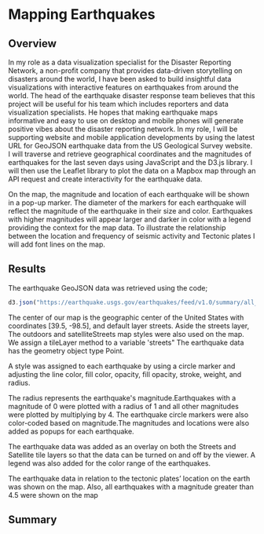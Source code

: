# Mapping Earthquakes
## Overview 

In my role as a data visualization specialist for the Disaster Reporting Network, a non-profit company that provides data-driven storytelling on disasters around the world, I have been asked to build insightful data visualizations with interactive features on earthquakes from around the world. The head of the earthquake disaster response team believes that this project will be useful for his team which includes reporters and data visualization specialists. He hopes that making earthquake maps informative and easy to use on desktop and mobile phones will generate positive vibes about the disaster reporting network. In my role, I will be supporting website and mobile application developments by using the latest URL for GeoJSON earthquake data from the US Geological Survey website. I will traverse and retrieve geographical coordinates and the magnitudes of earthquakes for the last seven days using JavaScript and the D3.js library. I will then use the Leaflet library to plot the data on a Mapbox map through an API request and create interactivity for the earthquake data.
 
On the map, the magnitude and location of each earthquake will be shown in a pop-up marker. The diameter of the markers for each earthquake will reflect the magnitude of the earthquake in their size and color. Earthquakes with higher magnitudes will appear larger and darker in color with a legend providing the context for the map data.
To illustrate the relationship between the location and frequency of seismic activity and Tectonic plates I will add font lines on the map.

## Results 
The earthquake GeoJSON data was retrieved using the code;
``` JavaScript
d3.json("https://earthquake.usgs.gov/earthquakes/feed/v1.0/summary/all_week.geojson").then(function(data)
```

The center of our map is the geographic center of the United States with coordinates [39.5, -98.5], and default layer streets. Aside the streets layer, The outdoors and satelliteStreets map styles were also used on the map. 
We assign a tileLayer method to a variable 'streets"
The earthquake data has the geometry object type Point. 

A style was assigned to each earthquake by using a circle marker and adjusting the line color, fill color, opacity, fill opacity, stroke, weight, and radius.

The radius represents the earthquake's magnitude.Earthquakes with a magnitude of 0 were plotted with a radius of 1 and all other magnitudes were plotted by multiplying by 4. The earthquake circle markers were also color-coded based on magnitude.The magnitudes and locations were also added as popups for each earthquake.


The earthquake data was added as an overlay on both the Streets and Satellite tile layers so that the data can be turned on and off by the viewer. A legend was also added for the color range of the earthquakes.

The earthquake data in relation to the tectonic plates’ location on the earth was shown on the map. Also, all earthquakes with a magnitude greater than 4.5 were shown on the map



## Summary
